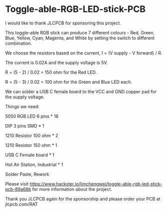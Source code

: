 # Toggle-able-RGB-LED-stick-PCB

I would like to thank JLCPCB for sponsoring this project.

This toggle-able RGB stick can produce 7 different colours - Red, Green, Blue, Yellow, Cyan, Magenta, and White by setting the switch to different combination.

We choose the resistors based on the current, I = (V supply - V forward) / R.

The current is 0.02A and the supply voltage is 5V.

R = (5 - 2) / 0.02 = 150 ohm for the Red LED.

R = (5 - 3) / 0.02 = 100 ohm for the Green and Blue LED each.

We can solder a USB C female board to the VCC and GND copper pad for the supply voltage.

Things we need:

5050 RGB LED 6 pins * 16

DIP 3 pins SMD * 1

1210 Resistor 100 ohm * 2

1210 Resistor 150 ohm * 1
	
USB C Female board * 1

Hot Air Station, Industrial * 1

Solder Paste, Rework

Please visit https://www.hackster.io/limchengwei/toggle-able-rgb-led-stick-pcb-89a68b for more information about the project.

Thank you JLCPCB again for the sponsorship and please order your PCB at jlcpcb.com/RAT
